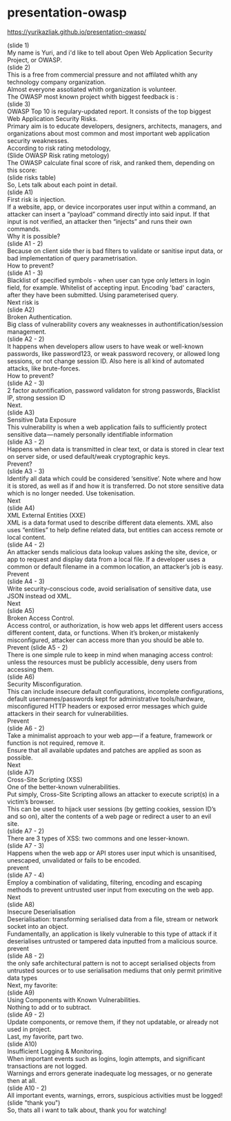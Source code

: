 # presentation-owasp
https://yurikazliak.github.io/presentation-owasp/    

(slide 1)    
My name is Yuri, and i'd like to tell about Open Web Application Security Project, or OWASP.    
(slide 2)    
This is a free from commercial pressure and not affilated whith any technology company organization.    
Almost everyone assotiated whith organization is volunteer.    
The OWASP most known project whith biggest feedback is :    
(slide 3)    
OWASP Top 10 is regulary-updated report. It consists of the top biggest Web Application Security Risks.   
Primary aim is to educate developers, designers, architects, managers, and organizations about most	common and most important web application security weaknesses.    
According to risk rating metodology,     
(Slide OWASP Risk rating metology)    
The OWASP calculate final score of risk, and ranked them, depending on this score:    
(slide risks table)    
So, Lets talk about each point in detail.    
(slide A1)    
First risk is injection.     
If a website, app, or device incorporates user input within a command, an attacker can insert a “payload” command directly into said input. If that input is not verified, an attacker then “injects” and runs their own commands.     
Why it is possible?    
(slide A1 - 2)    
Because on client side ther is bad filters to validate or sanitise input data, or bad implementation of query parametrisation.    
How to prevent?    
(slide A1 - 3)    
Blacklist of specified symbols - when user can type only letters in login field, for example. Whitelist of accepting input. Encoding 'bad' caracters, after they have been submitted. Using parameterised query.    
Next risk is     
(slide A2)    
Broken Authentication.    
Big class of vulnerability covers any weaknesses in authontification/session management.    
(slide A2 - 2)    
It happens when developers allow users to have weak or well-known passwords, like password123, or weak password recovery, or allowed long sessions, or not change session ID. Also here is all kind of automated attacks, like brute-forces.    
How to prevent?    
(slide A2 - 3)    
2 factor autontification, password validaton for strong passwords, Blacklist IP, strong session ID    
Next.    
(slide A3)    
Sensitive Data Exposure    
This vulnerability is when a web application fails to sufficiently protect sensitive data — namely personally identifiable information    
(slide A3 - 2)    
Happens when data is transmitted in clear text, or data is stored in clear text on server side, or used default/weak cryptographic keys.    
Prevent?    
(slide A3 - 3)    
Identify all data which could be considered ‘sensitive’. Note where and how it is stored, as well as if and how it is transferred. Do not store sensitive data which is no longer needed. Use tokenisation.    
Next    
(slide A4)    
XML External Entities (XXE)    
XML is a data format used to describe different data elements. XML also uses “entities” to help define related data, but entities can access remote or local content.    
(slide A4 - 2)    
An attacker sends malicious data lookup values asking the site, device, or app to request and display data from a local file. If a developer uses a common or default filename in a common location, an attacker’s job is easy.    
Prevent    
(slide A4 - 3)    
Write security-conscious code, avoid serialisation of sensitive data, use JSON instead od XML.    
Next    
(slide A5)    
Broken Access Control.    
Access control, or authorization, is how web apps let different users access different content, data, or functions. When it’s broken,or mistakenly misconfigured, attacker can access more than you should be able to.    
Prevent
(slide A5 - 2)    
There is one simple rule to keep in mind when managing access control: unless the resources must be publicly accessible, deny users from accessing them.    
(slide A6)    
Security Misconfiguration.    
This can include insecure default configurations, incomplete configurations, default usernames/passwords kept for administrative    tools/hardware, misconfigured HTTP headers or exposed error messages which guide attackers in their search for vulnerabilities.    
Prevent    
(slide A6 - 2)    
Take a minimalist approach to your web app — if a feature, framework or function is not required, remove it.    
Ensure that all available updates and patches are applied as soon as possible.       
Next    
(slide A7)    
Cross-Site Scripting (XSS)    
One of the better-known vulnerabilities.     
Put simply, Cross-Site Scripting allows an attacker to execute script(s) in a victim’s browser.    
This can be used to hijack user sessions (by getting cookies, session ID’s and so on), alter the contents of a web page or redirect a user to an evil site.    
(slide A7 - 2)    
There are 3 types of XSS: two commons and one lesser-known.    
(slide A7 - 3)    
Happens when the web app or API stores user input which is unsanitised, unescaped, unvalidated or fails to be encoded.     
prevent    
(slide A7 - 4)     
Employ a combination of validating, filtering, encoding and escaping methods to prevent untrusted user input from executing on the web app.     
Next     
(slide A8)    
Insecure Deserialisation   
Deserialisation: transforming serialised data from a file, stream or network socket into an object.    
Fundamentally, an application is likely vulnerable to this type of attack if it deserialises untrusted or tampered data inputted from a malicious source.     
prevent    
(slide A8 - 2)     
the only safe architectural pattern is not to accept serialised objects from untrusted sources or to use serialisation mediums that only permit primitive data types    
Next, my favorite:     
(slide A9)     
Using Components with Known Vulnerabilities.     
Nothing to add or to subtract.     
(slide A9 - 2)    
Update components, or remove them, if they not updatable, or already not used in project.    
Last, my favorite, part two.    
(slide A10)    
Insufficient Logging & Monitoring.     
When important events such as logins, login attempts, and significant transactions are not logged.    
Warnings and errors generate inadequate log messages, or no generate then at all.    
(slide A10 - 2)    
All important events, warnings, errors, suspicious activities must be logged!    
(slide "thank you")    
So, thats all i want to talk about, thank you for watching!    